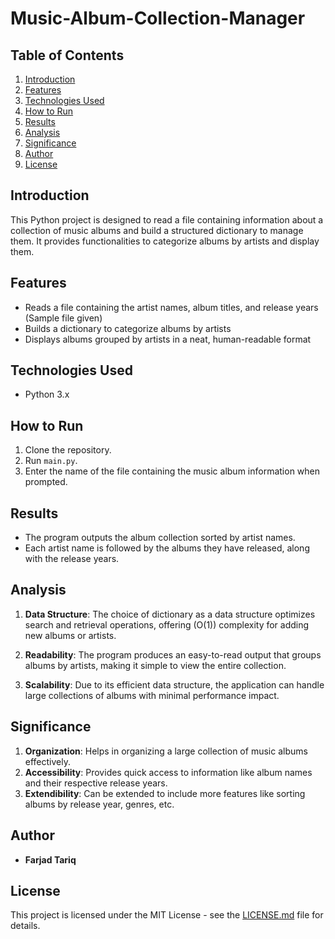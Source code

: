 # Music-Album-Collection-Manager

## Table of Contents
1. [Introduction](#introduction)
2. [Features](#features)
3. [Technologies Used](#technologies-used)
4. [How to Run](#how-to-run)
5. [Results](#results)
6. [Analysis](#analysis)
7. [Significance](#significance)
8. [Author](#author)
9. [License](#license)

## Introduction
This Python project is designed to read a file containing information about a collection of music albums and build a structured dictionary to manage them. It provides functionalities to categorize albums by artists and display them.

## Features
- Reads a file containing the artist names, album titles, and release years (Sample file given)
- Builds a dictionary to categorize albums by artists
- Displays albums grouped by artists in a neat, human-readable format

## Technologies Used
- Python 3.x

## How to Run
1. Clone the repository.
2. Run `main.py`.
3. Enter the name of the file containing the music album information when prompted.

## Results
- The program outputs the album collection sorted by artist names.
- Each artist name is followed by the albums they have released, along with the release years.

## Analysis
1. **Data Structure**: The choice of dictionary as a data structure optimizes search and retrieval operations, offering \(O(1)\) complexity for adding new albums or artists.
  
2. **Readability**: The program produces an easy-to-read output that groups albums by artists, making it simple to view the entire collection.

3. **Scalability**: Due to its efficient data structure, the application can handle large collections of albums with minimal performance impact.

## Significance
1. **Organization**: Helps in organizing a large collection of music albums effectively.
2. **Accessibility**: Provides quick access to information like album names and their respective release years.
3. **Extendibility**: Can be extended to include more features like sorting albums by release year, genres, etc.

## Author
- **Farjad Tariq**

## License
This project is licensed under the MIT License - see the [LICENSE.md](LICENSE) file for details.
